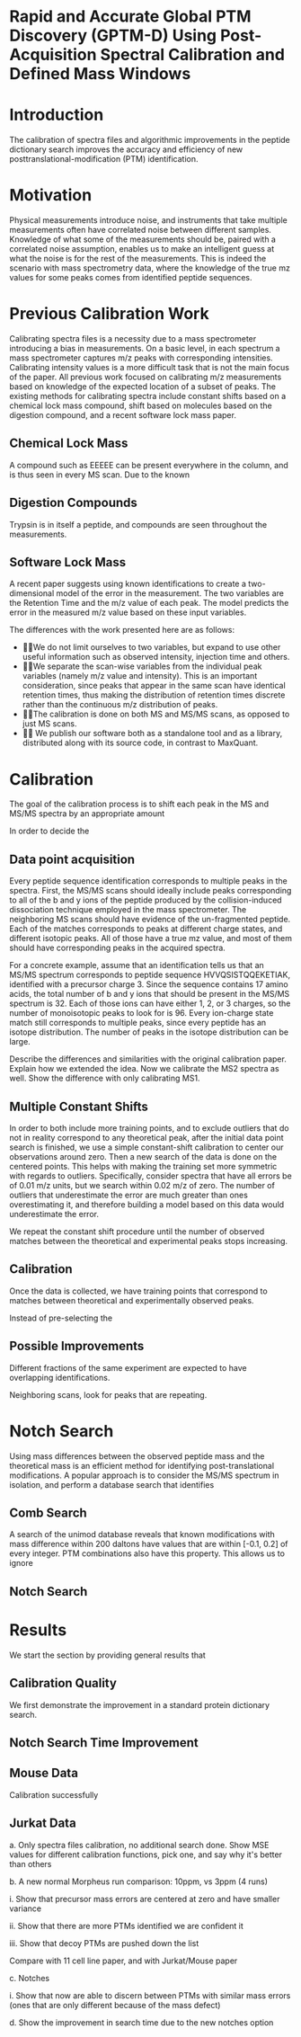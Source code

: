 # Rapid and Accurate Global PTM Discovery (GPTM-D) Using Post-Acquisition Spectral Calibration and Defined Mass Windows

# Introduction

The calibration of spectra files and algorithmic improvements in the peptide dictionary search improves the accuracy and efficiency of new posttranslational-modification (PTM) identification.





# Motivation

Physical measurements introduce noise, and instruments that take multiple measurements often have correlated noise between different samples. Knowledge of what some of the measurements should be, paired with a correlated noise assumption, enables us to make an intelligent guess at what the noise is for the rest of the measurem­­­ents. This is indeed the scenario with mass spectrometry data, where the knowledge of the true mz values for some peaks comes from identified peptide sequences.

# Previous Calibration Work

 Calibrating spectra files is a necessity due to a mass spectrometer introducing a bias in measurements. On a basic level, in each spectrum a mass spectrometer captures m/z peaks with corresponding intensities. Calibrating intensity values is a more difficult task that is not the main focus of the paper. All previous work focused on calibrating m/z measurements based on knowledge of the expected location of a subset of peaks. The existing methods for calibrating spectra include constant shifts based on a chemical lock mass compound, shift based on molecules based on the digestion compound, and a recent software lock mass paper.

## Chemical Lock Mass

A compound such as EEEEE can be present everywhere in the column, and is thus seen in every MS scan. Due to the known

## Digestion Compounds

Trypsin is in itself a peptide, and compounds are seen throughout the measurements.

## Software Lock Mass

A recent paper suggests using known identifications to create a two-dimensional model of the error in the measurement. The two variables are the Retention Time and the m/z value of each peak. The model predicts the error in the measured m/z value based on these input variables.

The differences with the work presented here are as follows:

- We do not limit ourselves to two variables, but expand to use other useful information such as observed intensity, injection time and others.
- We separate the scan-wise variables from the individual peak variables (namely m/z value and intensity). This is an important consideration, since peaks that appear in the same scan have identical retention times, thus making the distribution of retention times discrete rather than the continuous m/z distribution of peaks.
- The calibration is done on both MS and MS/MS scans, as opposed to just MS scans.
-  We publish our software both as a standalone tool and as a library, distributed along with its source code, in contrast to MaxQuant.

# Calibration

The goal of the calibration process is to shift each peak in the MS and MS/MS spectra by an appropriate amount

In order to decide the

## Data point acquisition

Every peptide sequence identification corresponds to multiple peaks in the spectra. First, the MS/MS scans should ideally include peaks corresponding to all of the b and y ions of the peptide produced by the collision-induced dissociation technique employed in the mass spectrometer. The neighboring MS scans should have evidence of the un-fragmented peptide. Each of the matches corresponds to peaks at different charge states, and different isotopic peaks. All of those have a true mz value, and most of them should have corresponding peaks in the acquired spectra.

For a concrete example, assume that an identification tells us that an MS/MS spectrum corresponds to peptide sequence HVVQSISTQQEKETIAK, identified with a precursor charge 3. Since the sequence contains 17 amino acids, the total number of b and y ions that should be present in the MS/MS spectrum is 32. Each of those ions can have either 1, 2, or 3 charges, so the number of monoisotopic peaks to look for is 96. Every ion-charge state match still corresponds to multiple peaks, since every peptide has an isotope distribution. The number of peaks in the isotope distribution can be large.

Describe the differences and similarities with the original calibration paper. Explain how we extended the idea. Now we calibrate the MS2 spectra as well. Show the difference with only calibrating MS1.

## Multiple Constant Shifts

In order to both include more training points, and to exclude outliers that do not in reality correspond to any theoretical peak, after the initial data point search is finished, we use a simple constant-shift calibration to center our observations around zero. Then a new search of the data is done on the centered points. This helps with making the training set more symmetric with regards to outliers. Specifically, consider spectra that have all errors be of 0.01 m/z units, but we search within 0.02 m/z of zero. The number of outliers that underestimate the error are much greater than ones overestimating it, and therefore building a model based on this data would underestimate the error.

We repeat the constant shift procedure until the number of observed matches between the theoretical and experimental peaks stops increasing.

## Calibration

Once the data is collected, we have training points that correspond to matches between theoretical and experimentally observed peaks.

Instead of pre-selecting the

## Possible Improvements

Different fractions of the same experiment are expected to have overlapping identifications.

Neighboring scans, look for peaks that are repeating.

# Notch Search

Using mass differences between the observed peptide mass and the theoretical mass is an efficient method for identifying post-translational modifications. A popular approach is to consider the MS/MS spectrum in isolation, and perform a database search that identifies

## Comb Search

A search of the unimod database reveals that known modifications with mass difference within 200 daltons have values that are within [-0.1, 0.2] of every integer. PTM combinations also have this property. This allows us to ignore

## Notch Search



# Results

We start the section by providing general results that

## Calibration Quality

We first demonstrate the improvement in a standard protein dictionary search.

## Notch Search Time Improvement

## Mouse Data

Calibration successfully

## Jurkat Data



a. Only spectra files calibration, no additional search done. Show MSE values for different calibration functions, pick one, and say why it's better than others

b. A new normal Morpheus run comparison: 10ppm, vs 3ppm (4 runs)

i. Show that precursor mass errors are centered at zero and have smaller variance

ii. Show that there are more PTMs identified we are confident it

iii. Show that decoy PTMs are pushed down the list

Compare with 11 cell line paper, and with Jurkat/Mouse paper

c. Notches

i. Show that now are able to discern between PTMs with similar mass errors (ones that are only different because of the mass defect)

d. Show the improvement in search time due to the new notches option